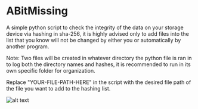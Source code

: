 # ABitMissing
A simple python script to check the integrity of the data on your storage device via hashing in sha-256, it is highly advised only to add files into the list that you know will not be changed by either you or automatically by another program.

Note: Two files will be created in whatever directory the python file is ran in to log both the directory names and hashes, it is recommended to run in its own specific folder for organization.

Replace "YOUR-FILE-PATH-HERE" in the script with the desired file path of the file you want to add to the hashing list.

![alt text](https://i.imgur.com/ziGQOZM.png)
